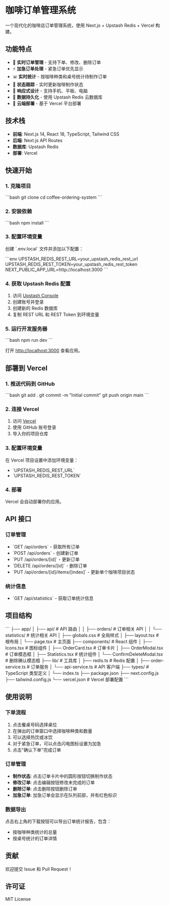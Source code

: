 # 咖啡订单管理系统

一个现代化的咖啡店订单管理系统，使用 Next.js + Upstash Redis + Vercel 构建。

## 功能特点

- 🎯 **实时订单管理** - 支持下单、修改、删除订单
- ⚡ **加急订单处理** - 紧急订单优先显示
- 📊 **实时统计** - 按咖啡种类和桌号统计待制作订单
- 🔄 **状态跟踪** - 实时更新咖啡制作状态
- 📱 **响应式设计** - 支持手机、平板、电脑
- 💾 **数据持久化** - 使用 Upstash Redis 云数据库
- 🚀 **云端部署** - 基于 Vercel 平台部署

## 技术栈

- **前端**: Next.js 14, React 18, TypeScript, Tailwind CSS
- **后端**: Next.js API Routes
- **数据库**: Upstash Redis
- **部署**: Vercel

## 快速开始

### 1. 克隆项目

\`\`\`bash
git clone <your-repo-url>
cd coffee-ordering-system
\`\`\`

### 2. 安装依赖

\`\`\`bash
npm install
\`\`\`

### 3. 配置环境变量

创建 \`.env.local\` 文件并添加以下配置：

\`\`\`env
UPSTASH_REDIS_REST_URL=your_upstash_redis_rest_url
UPSTASH_REDIS_REST_TOKEN=your_upstash_redis_rest_token
NEXT_PUBLIC_APP_URL=http://localhost:3000
\`\`\`

### 4. 获取 Upstash Redis 配置

1. 访问 [Upstash Console](https://console.upstash.com/)
2. 创建账号并登录
3. 创建新的 Redis 数据库
4. 复制 REST URL 和 REST Token 到环境变量

### 5. 运行开发服务器

\`\`\`bash
npm run dev
\`\`\`

打开 [http://localhost:3000](http://localhost:3000) 查看应用。

## 部署到 Vercel

### 1. 推送代码到 GitHub

\`\`\`bash
git add .
git commit -m "Initial commit"
git push origin main
\`\`\`

### 2. 连接 Vercel

1. 访问 [Vercel](https://vercel.com)
2. 使用 GitHub 账号登录
3. 导入你的项目仓库

### 3. 配置环境变量

在 Vercel 项目设置中添加环境变量：
- \`UPSTASH_REDIS_REST_URL\`
- \`UPSTASH_REDIS_REST_TOKEN\`

### 4. 部署

Vercel 会自动部署你的应用。

## API 接口

### 订单管理

- \`GET /api/orders\` - 获取所有订单
- \`POST /api/orders\` - 创建新订单
- \`PUT /api/orders/[id]\` - 更新订单
- \`DELETE /api/orders/[id]\` - 删除订单
- \`PUT /api/orders/[id]/items/[index]\` - 更新单个咖啡项目状态

### 统计信息

- \`GET /api/statistics\` - 获取订单统计信息

## 项目结构

\`\`\`
├── app/
│   ├── api/                 # API 路由
│   │   ├── orders/         # 订单相关 API
│   │   └── statistics/     # 统计相关 API
│   ├── globals.css         # 全局样式
│   ├── layout.tsx          # 根布局
│   └── page.tsx            # 主页面
├── components/             # React 组件
│   ├── Icons.tsx          # 图标组件
│   ├── OrderCard.tsx      # 订单卡片
│   ├── OrderModal.tsx     # 订单模态框
│   ├── Statistics.tsx     # 统计组件
│   └── ConfirmDeleteModal.tsx # 删除确认模态框
├── lib/                   # 工具库
│   ├── redis.ts          # Redis 配置
│   ├── order-service.ts  # 订单服务
│   └── api-service.ts    # API 客户端
├── types/                # TypeScript 类型定义
│   └── index.ts
├── package.json
├── next.config.js
├── tailwind.config.js
└── vercel.json           # Vercel 部署配置
\`\`\`

## 使用说明

### 下单流程

1. 点击餐桌号码选择桌位
2. 在弹出的订单窗口中选择咖啡种类和数量
3. 可以选择热饮或冰饮
4. 对于紧急订单，可以点击闪电图标设置为加急
5. 点击"确认下单"完成订单

### 订单管理

- **制作状态**: 点击订单卡片中的圆形按钮切换制作状态
- **修改订单**: 点击编辑按钮修改未完成的订单
- **删除订单**: 点击删除按钮删除订单
- **加急订单**: 加急订单会显示在队列前部，并有红色标识

### 数据导出

点击右上角的下载按钮可以导出订单统计报告，包含：
- 按咖啡种类统计的总量
- 按桌号统计的订单详情

## 贡献

欢迎提交 Issue 和 Pull Request！

## 许可证

MIT License
